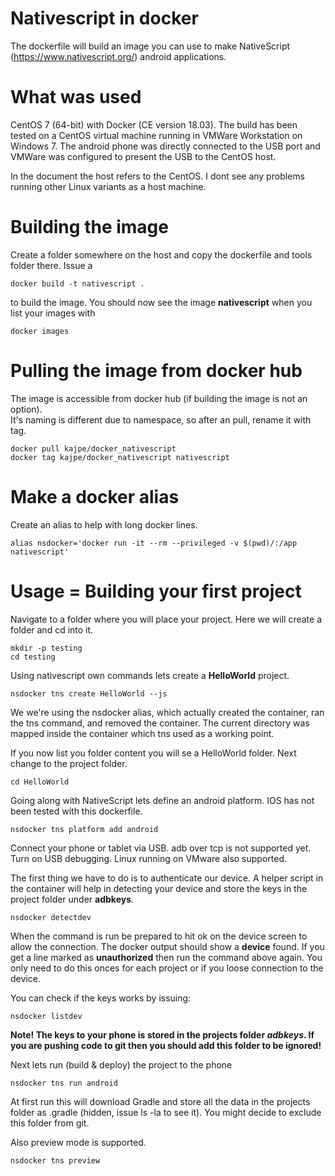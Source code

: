 # Nativescript in docker
The dockerfile will build an image you can use to make NativeScript (https://www.nativescript.org/) android applications.


# What was used
CentOS 7 (64-bit) with Docker (CE version 18.03).
The build has been tested on a CentOS virtual machine running in VMWare Workstation on Windows 7. The android phone was directly connected to the USB port and VMWare was configured to present the USB to the CentOS host.

In the document the host refers to the CentOS.
I dont see any problems running other Linux variants as a host machine.


# Building the image
Create a folder somewhere on the host and copy the dockerfile and tools folder there. Issue a 
```
docker build -t nativescript .
```
to build the image. You should now see the image **nativescript** when you list your images with
```
docker images
```

# Pulling the image from docker hub
The image is accessible from docker hub (if building the image is not an option).  
It's naming is different due to namespace, so after an pull, rename it with tag.
```
docker pull kajpe/docker_nativescript
docker tag kajpe/docker_nativescript nativescript
```


# Make a docker alias
Create an alias to help with long docker lines.
```
alias nsdocker='docker run -it --rm --privileged -v $(pwd)/:/app nativescript'
```


# Usage = Building your first project
Navigate to a folder where you will place your project. Here we will create a folder and cd into it.
```
mkdir -p testing
cd testing
```

Using nativescript own commands lets create a **HelloWorld** project.
```
nsdocker tns create HelloWorld --js
```
We we're using the nsdocker alias, which actually created the container, ran the tns command, and removed the container. The current directory was mapped inside the container which tns used as a working point.

If you now list you folder content you will se a HelloWorld folder.
Next change to the project folder.
```
cd HelloWorld
```

Going along with NativeScript lets define an android platform. IOS has not been tested with this dockerfile.
```
nsdocker tns platform add android
```

Connect your phone or tablet via USB. adb over tcp is not supported yet. Turn on USB debugging. Linux running on VMware also supported.

The first thing we have to do is to authenticate our device. A helper script in the container will help in detecting your device and store the keys in the project folder under **adbkeys**. 
```
nsdocker detectdev
```
When the command is run be prepared to hit ok on the device screen to allow the connection. The docker output should show a **device** found. If you get a line marked as **unauthorized** then run the command above again.
You only need to do this onces for each project or if you loose connection to the device.

You can check if the keys works by issuing:
```
nsdocker listdev
```

**Note! The keys to your phone is stored in the projects folder *adbkeys*. If you are pushing code to git then you should add this folder to be ignored!**


Next lets run (build & deploy) the project to the phone
```
nsdocker tns run android
```
At first run this will download Gradle and store all the data in the projects folder as .gradle (hidden, issue ls -la to see it). You might decide to exclude this folder from git.

Also preview mode is supported.
```
nsdocker tns preview
```
